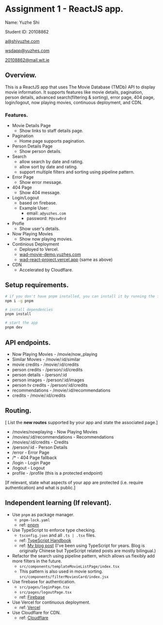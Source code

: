# Assignment 1 - ReactJS app.

Name: Yuzhe Shi

Student ID: 20108862

[a@shiyuzhe.com](mailto:a@shiyuzhe.com)

[wsdapp@yuzhes.com](mailto:wsdapp@yuzhes.com)

[20108862@mail.wit.ie](mailto:20108862@mail.wit.ie)

## Overview.

<!-- [A brief statement on the content of this repository.] -->

This is a ReactJS app that uses The Movie Database (TMDb) API to display movie information. It supports features like movie details, pagination, person details, advanced search(filtering & sorting), error page, 404 page, login/logout, now playing movies, continuous deployment, and CDN.

### Features.

<!-- [ A bullet-point list of the __new features__ you added to the Movies Fan app (and any modifications to existing features) .] -->

- Movie Details Page
  - Show links to staff details page.
- Pagination
  - Home page supports pagination.
- Person Details Page
  - Show person details.
- Search
  - allow search by date and rating.
  - allow sort by date and rating.
  - support multiple filters and sorting using pipeline pattern.
- Error Page
  - Show error message.
- 404 Page
  - Show 404 message.
- Login/Logout
  - based on firebase.
  - Example User:
    - email: `a@yuzhes.com`
    - password: `P@ssw0rd`
- Profle
  - Show user's details.
- Now Playing Movies
  - Show now playing movies.
- Continious Deployment
  - Deployed to Vercel.
  - [wad-movie-demo.yuzhes.com](https://wad-movie-demo.yuzhes.com/)
  - [wad-react-project.vercel.app](https://wad-react-project.vercel.app/) (same as above)
- CDN
  - Accelerated by Cloudflare.

## Setup requirements.

```bash
# if you don't have pnpm installed, you can install it by running the following command.
npm i -g pnpm

# install dependencies
pnpm install

# start the app
pnpm dev
```

## API endpoints.

<!-- [ List the __additional__ TMDB endpoints used, giving the description and pathname for each one.] -->

- Now Playing Movies - /movie/now_playing
- Similar Movies - /movie/:id/similar
- movie credits - /movie/:id/credits
- person credits - /person/:id/credits
- person details - /person/:id
- person images - /person/:id/images
- person tv credits - /person/:id/credits
- recommendations - /movie/:id/recommendations
- credits - /movie/:id/credits
<!-- e.g.


- Discover list of movies - discover/movie
- Movie details - movie/:id
- Movie genres = /genre/movie/list -->

## Routing.

[ List the __new routes__ supported by your app and state the associated page.]

- /movies/nowplaying - Now Playing Movies
- /movies/:id/recommendations - Recommendations
- /movies/:id/credits - Credits
- /person/:id - Person Details
- /error - Error Page
- /\* - 404 Page fallback
- /login - Login Page
- /logout - Logout
- profile - /profile (this is a protected endpoint)
<!-- - /blogs - displays all published blogs.
- /blogs/:id - displays a particular blog.
- /blogs/:id/comments - detail view of a particular blog and its comments.
- etc. -->

[If relevant, state what aspects of your app are protected (i.e. require authentication) and what is public.]

## Independent learning (If relevant).

<!-- Itemize the technologies/techniques you researched independently and adopted in your project,
i.e. aspects not covered in the lectures/labs. Include the source code filenames that illustrate these
(we do not require code excerpts) and provide references to the online resources that helped you (articles/blogs). -->

- Use `pnpm` as package manager.
  - `pnpm-lock.yaml`
  - ref: [pnpm](https://pnpm.io/)
- Use TypeScript to enforce type checking.
  - `tsconfig.json` and all `.ts | .tsx` files.
  - ref: [TypeScript Handbook](https://www.typescriptlang.org/docs/handbook/intro.html)
  - ref: [My blog post](https://blog.yuzhes.com/posts/typescript/easy-series.html) (I've been using TypeScript for years. Blog is originally Chinese but TypeScript related posts are mostly bilingual.)
- Refactor the search using pipeline pattern, which allows us flexibly add more filters in the future.
  - `src/components/templateMovieListPage/index.tsx`
  - This pattern is also used in movie sorting. `src/components/filterMoviesCard/index.jsx`
- Use firebase for authentication.
  - `src/pages/loginPage.tsx`
  - `src/pages/logoutPage.tsx`
  - ref: [Firebase](https://firebase.google.com/)
- Use Vercel for continuous deployment.
  - ref: [Vercel](https://vercel.com/)
- Use Cloudflare for CDN.
  - ref: [Cloudflare](https://www.cloudflare.com/)
